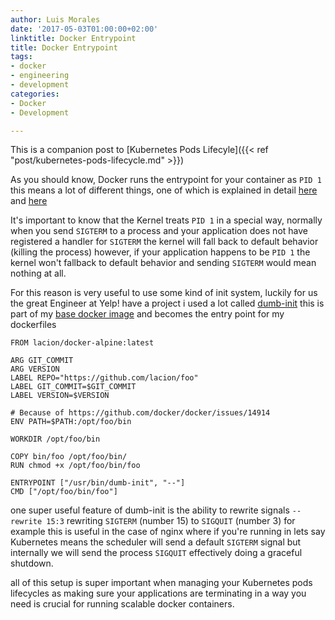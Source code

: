 ```yaml
---
author: Luis Morales
date: '2017-05-03T01:00:00+02:00'
linktitle: Docker Entrypoint
title: Docker Entrypoint
tags:
- docker
- engineering
- development
categories:
- Docker
- Development

---
```

This is a companion post to [Kubernetes Pods Lifecyle]({{< ref "post/kubernetes-pods-lifecycle.md" >}})

As you should know, Docker runs the entrypoint for your container as `PID 1` this means a lot of different things, one of which is explained in detail [here](https://blog.phusion.nl/2015/01/20/docker-and-the-pid-1-zombie-reaping-problem/) and [here](https://www.fpcomplete.com/blog/2016/10/docker-demons-pid1-orphans-zombies-signals)

It's important to know that the Kernel treats `PID 1` in a special way, normally when you send `SIGTERM` to a process and your application does not have registered a handler for `SIGTERM` the kernel will fall back to default behavior (killing the process) however, if your application happens to be `PID 1` the kernel won't fallback to default behavior and sending `SIGTERM` would mean nothing at all.

For this reason is very useful to use some kind of init system, luckily for us the great Engineer at Yelp! have a project i used a lot called [dumb-init](https://github.com/Yelp/dumb-init) this is part of my [base docker image](https://github.com/lacion/Docker-alpine/blob/master/Dockerfile) and becomes the entry point for my dockerfiles

```
FROM lacion/docker-alpine:latest

ARG GIT_COMMIT
ARG VERSION
LABEL REPO="https://github.com/lacion/foo"
LABEL GIT_COMMIT=$GIT_COMMIT
LABEL VERSION=$VERSION

# Because of https://github.com/docker/docker/issues/14914
ENV PATH=$PATH:/opt/foo/bin

WORKDIR /opt/foo/bin

COPY bin/foo /opt/foo/bin/
RUN chmod +x /opt/foo/bin/foo

ENTRYPOINT ["/usr/bin/dumb-init", "--"]
CMD ["/opt/foo/bin/foo"]
```

one super useful feature of dumb-init is the ability to rewrite signals `--rewrite 15:3` rewriting `SIGTERM` (number 15) to `SIGQUIT` (number 3) for example this is useful in the case of nginx where if you're running in lets say Kubernetes means the scheduler will send a default `SIGTERM` signal but internally we will send the process `SIGQUIT` effectively doing a graceful shutdown.

all of this setup is super important when managing your Kubernetes pods lifecycles as making sure your applications are terminating in a way you need is crucial for running scalable docker containers.
